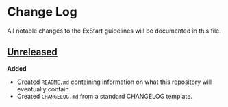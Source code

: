 # Change Log

All notable changes to the ExStart guidelines will be documented in this file.

## [Unreleased]

**Added**

 - Created `README.md` containing information on what this repository will
   eventually contain.
 - Created `CHANGELOG.md` from a standard CHANGELOG template.

[Unreleased]:https://github.com/ExStart/project-guidelines/compare/7a0afccf...HEAD
